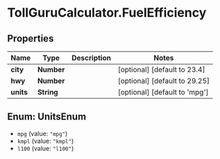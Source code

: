 # TollGuruCalculator.FuelEfficiency

## Properties
Name | Type | Description | Notes
------------ | ------------- | ------------- | -------------
**city** | **Number** |  | [optional] [default to 23.4]
**hwy** | **Number** |  | [optional] [default to 29.25]
**units** | **String** |  | [optional] [default to &#x27;mpg&#x27;]

<a name="UnitsEnum"></a>
## Enum: UnitsEnum

* `mpg` (value: `"mpg"`)
* `kmpl` (value: `"kmpl"`)
* `l100` (value: `"l100"`)

